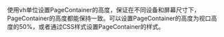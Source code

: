 使用vh单位设置PageContainer的高度，保证在不同设备和屏幕尺寸下，PageContainer的高度都能保持一致。可以设置PageContainer的高度为视口高度的50%，或者通过CSS样式设置PageContainer的样式。
